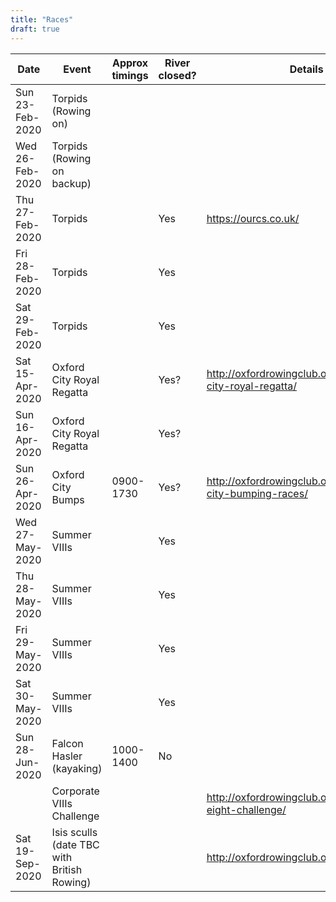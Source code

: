```yaml
---
title: "Races"
draft: true
---
```


|       Date      |                   Event                    | Approx timings | River closed? |                          Details                          |
| --------------- | ------------------------------------------ | -------------- | ------------- | --------------------------------------------------------- |
| Sun 23-Feb-2020 | Torpids (Rowing on)                        |                |               |                                                           |
| Wed 26-Feb-2020 | Torpids (Rowing on backup)                 |                |               |                                                           |
| Thu 27-Feb-2020 | Torpids                                    |                | Yes           | https://ourcs.co.uk/                                      |
| Fri 28-Feb-2020 | Torpids                                    |                | Yes           |                                                           |
| Sat 29-Feb-2020 | Torpids                                    |                | Yes           |                                                           |
| Sat 15-Apr-2020 | Oxford City Royal Regatta                  |                | Yes?          | http://oxfordrowingclub.org.uk/oxford-city-royal-regatta/ |
| Sun 16-Apr-2020 | Oxford City Royal Regatta                  |                | Yes?          |                                                           |
| Sun 26-Apr-2020 | Oxford City Bumps                          | 0900-1730      | Yes?          | http://oxfordrowingclub.org.uk/oxford-city-bumping-races/ |
| Wed 27-May-2020 | Summer VIIIs                               |                | Yes           |                                                           |
| Thu 28-May-2020 | Summer VIIIs                               |                | Yes           |                                                           |
| Fri 29-May-2020 | Summer VIIIs                               |                | Yes           |                                                           |
| Sat 30-May-2020 | Summer VIIIs                               |                | Yes           |                                                           |
| Sun 28-Jun-2020 | Falcon Hasler (kayaking)                   | 1000-1400      | No            |                                                           |
|                 | Corporate VIIIs Challenge                  |                |               | http://oxfordrowingclub.org.uk/corporate-eight-challenge/ |
| Sat 19-Sep-2020 | Isis sculls (date TBC with British Rowing) |                |               | http://oxfordrowingclub.org.uk/isis-sculls/               |

    